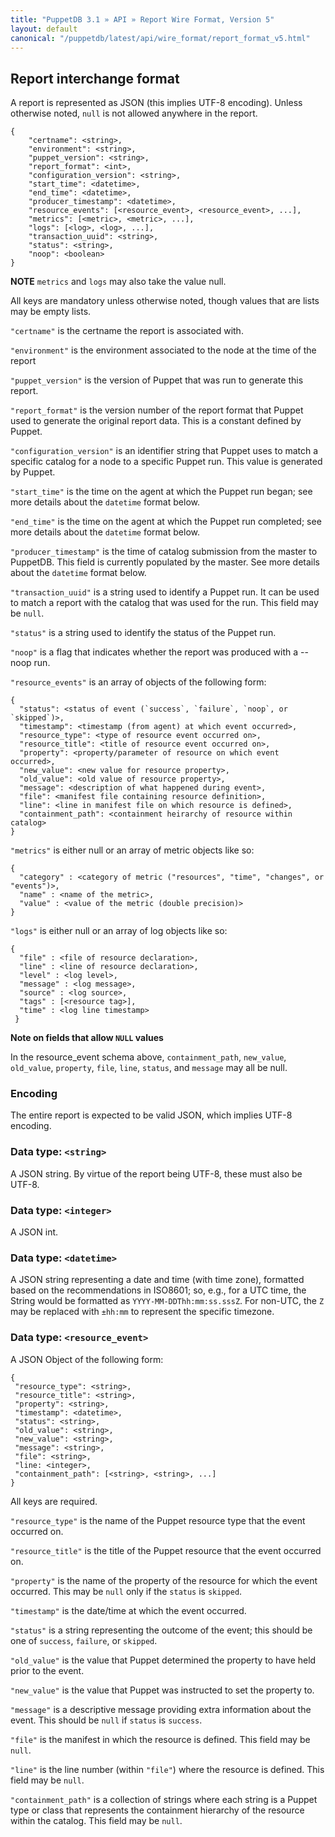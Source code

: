 ```yaml
---
title: "PuppetDB 3.1 » API » Report Wire Format, Version 5"
layout: default
canonical: "/puppetdb/latest/api/wire_format/report_format_v5.html"
---
```


[puppetreportformat]: http://docs.puppetlabs.com/puppet/latest/reference/format_report.html
[reportsv4]: ../query/v4/reports.markdown

## Report interchange format

A report is represented as JSON (this implies UTF-8 encoding). Unless
otherwise noted, `null` is not allowed anywhere in the report.

    {
        "certname": <string>,
        "environment": <string>,
        "puppet_version": <string>,
        "report_format": <int>,
        "configuration_version": <string>,
        "start_time": <datetime>,
        "end_time": <datetime>,
        "producer_timestamp": <datetime>,
        "resource_events": [<resource_event>, <resource_event>, ...],
        "metrics": [<metric>, <metric>, ...],
        "logs": [<log>, <log>, ...],
        "transaction_uuid": <string>,
        "status": <string>,
        "noop": <boolean>
    }

**NOTE** `metrics` and `logs` may also take the value null.

All keys are mandatory unless otherwise noted, though values that are lists may be empty lists.

`"certname"` is the certname the report is associated with.

`"environment"` is the environment associated to the node at the time of the report

`"puppet_version"` is the version of Puppet that was run to generate this report.

`"report_format"` is the version number of the report format that Puppet used
to generate the original report data.  This is a constant defined by Puppet.

`"configuration_version"` is an identifier string that Puppet uses to match a
specific catalog for a node to a specific Puppet run.  This value is
generated by Puppet.

`"start_time"` is the time on the agent at which the Puppet run began; see more
details about the `datetime` format below.

`"end_time"` is the time on the agent at which the Puppet run completed; see
more details about the `datetime` format below.

`"producer_timestamp"` is the time of catalog submission from the master to
PuppetDB.  This field is currently populated by the master. See more details
about the `datetime` format below.

`"transaction_uuid"` is a string used to identify a Puppet run.  It can be used to
match a report with the catalog that was used for the run.  This field may be `null`.

`"status"` is a string used to identify the status of the Puppet run.

`"noop"` is a flag that indicates whether the report was produced with a --noop run.

`"resource_events"` is an array of objects of the following form:

    {
      "status": <status of event (`success`, `failure`, `noop`, or `skipped`)>,
      "timestamp": <timestamp (from agent) at which event occurred>,
      "resource_type": <type of resource event occurred on>,
      "resource_title": <title of resource event occurred on>,
      "property": <property/parameter of resource on which event occurred>,
      "new_value": <new value for resource property>,
      "old_value": <old value of resource property>,
      "message": <description of what happened during event>,
      "file": <manifest file containing resource definition>,
      "line": <line in manifest file on which resource is defined>,
      "containment_path": <containment heirarchy of resource within catalog>
    }

`"metrics"` is either null or an array of metric objects like so:

    {
      "category" : <category of metric ("resources", "time", "changes", or "events")>,
      "name" : <name of the metric>,
      "value" : <value of the metric (double precision)>
    }

`"logs"` is either null or an array of log objects like so:

    {
      "file" : <file of resource declaration>,
      "line" : <line of resource declaration>,
      "level" : <log level>,
      "message" : <log message>,
      "source" : <log source>,
      "tags" : [<resource tag>],
      "time" : <log line timestamp>
     }

**Note on fields that allow `NULL` values**

In the resource_event schema above, `containment_path`, `new_value`, `old_value`, `property`, `file`, `line`, `status`, and `message` may all be null.

### Encoding

The entire report is expected to be valid JSON, which implies UTF-8
encoding.

### Data type: `<string>`

A JSON string. By virtue of the report being UTF-8, these must also
be UTF-8.

### Data type: `<integer>`

A JSON int.

### Data type: `<datetime>`

A JSON string representing a date and time (with time zone), formatted based on
the recommendations in ISO8601; so, e.g., for a UTC time, the String would be
formatted as `YYYY-MM-DDThh:mm:ss.sssZ`.  For non-UTC, the `Z` may be replaced
with `±hh:mm` to represent the specific timezone.

### Data type: `<resource_event>`

A JSON Object of the following form:

    {
     "resource_type": <string>,
     "resource_title": <string>,
     "property": <string>,
     "timestamp": <datetime>,
     "status": <string>,
     "old_value": <string>,
     "new_value": <string>,
     "message": <string>,
     "file": <string>,
     "line: <integer>,
     "containment_path": [<string>, <string>, ...]
    }

All keys are required.

`"resource_type"` is the name of the Puppet resource type that the event occurred on.

`"resource_title"` is the title of the Puppet resource that the event occurred on.

`"property"` is the name of the property of the resource for which the event occurred.
This may be `null` only if the `status` is `skipped`.

`"timestamp"` is the date/time at which the event occurred.

`"status"` is a string representing the outcome of the event; this should be one
of `success`, `failure`, or `skipped`.

`"old_value"` is the value that Puppet determined the property to have held prior
to the event.

`"new_value"` is the value that Puppet was instructed to set the property to.

`"message"` is a descriptive message providing extra information about the event.
This should be `null` if `status` is `success`.

`"file"` is the manifest in which the resource is defined. This field may be `null`.

`"line"` is the line number (within `"file"`) where the resource is defined. This field may be `null`.

`"containment_path"` is a collection of strings where each string is a Puppet type or class
that represents the containment hierarchy of the resource within the catalog. This field may be `null`.
